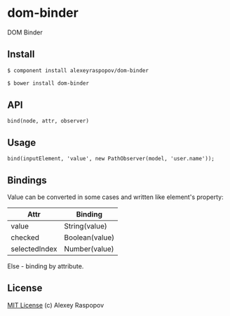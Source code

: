# dom-binder

DOM Binder

## Install

```bash
$ component install alexeyraspopov/dom-binder
```

```bash
$ bower install dom-binder
```

## API

	bind(node, attr, observer)

## Usage

	bind(inputElement, 'value', new PathObserver(model, 'user.name'));

## Bindings

Value can be converted in some cases and written like element's property:

| Attr          | Binding        |
|---------------|----------------|
| value         | String(value)  |
| checked       | Boolean(value) |
| selectedIndex | Number(value)  |

Else - binding by attribute.

## License

[MIT License](http://en.wikipedia.org/wiki/MIT_License) (c) Alexey Raspopov

